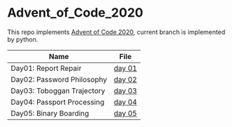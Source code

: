 # Advent_of_Code_2020
This repo implements [Advent of Code 2020](https://adventofcode.com/), current branch is implemented by python.

| Name                       | File                     |
| -------------------------- | ------------------------ |
| Day01: Report Repair       | [day 01](day01/day01.py) |
| Day02: Password Philosophy | [day 02](day02/day02.py) |
| Day03: Toboggan Trajectory | [day 03](day03/day03.py) |
| Day04: Passport Processing | [day 04](day04/day04.py) |
| Day05: Binary Boarding     | [day 05](day05/day05.py) |



